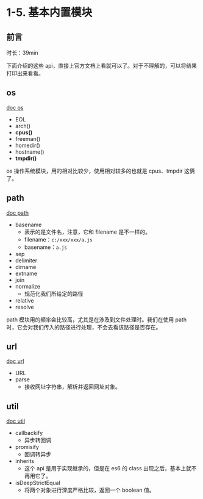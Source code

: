 # 1-5. 基本内置模块



## 前言

时长：39min

下面介绍的这些 api，直接上官方文档上看就可以了。对于不理解的，可以将结果打印出来看看。

## os

[doc os](http://nodejs.cn/api/os.html#os_os)

- EOL
- arch()
- **cpus()**
- freeman()
- homedir()
- hostname()
- **tmpdir()**

os 操作系统模块，用的相对比较少，使用相对较多的也就是 cpus、tmpdir 这俩了。

## path

[doc path](http://nodejs.cn/api/path.html)

- basename
  - 表示的是文件名，注意，它和 filename 是不一样的。
  - filename：`c:/xxx/xxx/a.js`
  - basename：`a.js`
- sep
- delimiter
- dirname
- extname
- join
- normalize
  - 规范化我们所给定的路径
- relative
- resolve

path 模块用的频率会比较高，尤其是在涉及到文件处理时。我们在使用 path 时，它会对我们传入的路径进行处理，不会去看该路径是否存在。

## url

[doc url](http://nodejs.cn/api/url.html)

- URL
- parse
  - 接收网址字符串，解析并返回网址对象。

## util

[doc util](http://nodejs.cn/api/util.html)

- callbackify
  - 异步转回调
- promisify
  - 回调转异步
- inherits
  - 这个 api 是用于实现继承的，但是在 es6 的 class 出现之后，基本上就不再用它了。
- isDeepStrictEqual
  - 将两个对象进行深度严格比较，返回一个 boolean 值。